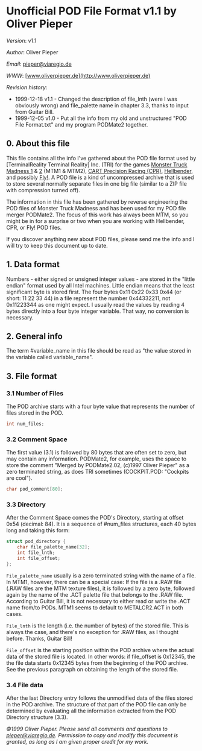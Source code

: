 # Unofficial POD File Format v1.1 by Oliver Pieper

*Version*: v1.1

*Author*: Oliver Pieper

*Email*: [pieper@viaregio.de](mailto:pieper@viaregio.de)

*WWW*: [www.oliverpieper.de](http://www.oliverpieper.de)

*Revision history*:

 * 1999-12-18 v1.1 - Changed the description of file_lnth (were I was obviously wrong) and file_palette name in chapter 3.3, thanks to input from Guitar Bill.
 * 1999-12-05 v1.0 - Put all the info from my old and unstructured "POD File Format.txt" and my program PODMate2 together.


## 0. About this file

This file contains all the info I've gathered about the POD file format used by [TerminalReality Terminal Reality] Inc. (TRI) for the games [Monster Truck Madness 1](MTM1.md) & [2](MTM2.md) (MTM1 & MTM2), [CART Precision Racing (CPR)](CartPrecisionRacing.md), [Hellbender](Hellbender.md), and possibly [Fly!](Fly1.md). A POD file is a kind of uncompressed archive that is used to store several normally separate files in one big file (similar to a ZIP file with compression turned off).

The information in this file has been gathered by reverse engineering the POD files of Monster Truck Madness and has been used for my POD file merger PODMate2. The focus of this work has always been MTM, so you might be in for a surprise or two when you are working with Hellbender, CPR, or Fly! POD files.

If you discover anything new about POD files, please send me the info and I will try to keep this document up to date.

## 1. Data format

Numbers - either signed or unsigned integer values - are stored in the "little endian" format used by all Intel machines. Little endian means that the least significant byte is stored first. The four bytes 0x11 0x22 0x33 0x44 (or short: 11 22 33 44) in a file represent the number 0x44332211, not 0x11223344 as one might expect. I usually read the values by reading 4 bytes directly into a four byte integer variable. That way, no conversion is necessary.

## 2. General info

The term #variable_name in this file should be read as "the value stored in the variable called variable_name".

## 3. File format

### 3.1 Number of Files

The POD archive starts with a four byte value that represents the number of files stored in the POD.

```c
int num_files;
```

### 3.2 Comment Space

The first value (3.1) is followed by 80 bytes that are often set to zero, but may contain any information. PODMate2, for example, uses the space to store the comment "Merged by PODMate2.02, (c)1997 Oliver Pieper" as a zero terminated string, as does TRI sometimes (COCKPIT.POD: "Cockpits are cool").

```c
char pod_comment[80];
```

### 3.3 Directory

After the Comment Space comes the POD's Directory, starting at offset 0x54 (decimal: 84). It is a sequence of #num_files structures, each 40 bytes long and taking this form:

```c
struct pod_directory {
	char file_palette_name[32];
	int file_lnth;
	int file_offset;
};
```

`File_palette_name` usually is a zero terminated string with the name of a file. In MTM1, however, there can be a special case: If the file is a .RAW file (.RAW files are the MTM texture files), it is followed by a zero byte, followed again by the name of the .ACT palette file that belongs to the .RAW file. According to Guitar Bill, it is not necessary to either read or write the .ACT name from/to PODs. MTM1 seems to default to METALCR2.ACT in both cases.

`File_lnth` is the length (i.e. the number of bytes) of the stored file. This is always the case, and there's no exception for .RAW files, as I thought before. Thanks, Guitar Bill!

`File_offset` is the starting position within the POD archive where the actual data of the stored file is located. In other words: if file_offset is 0x12345, the the file data starts 0x12345 bytes from the beginning of the POD archive. See the previous paragraph on obtaining the length of the stored file.

### 3.4 File data

After the last Directory entry follows the unmodified data of the files stored in the POD archive. The structure of that part of the POD file can only be determined by evaluating all the information extracted from the POD Directory structure (3.3).

_©1999 Oliver Pieper. Please send all comments and questions to [pieper@viaregio.de](mailto:pieper@viaregio.de). Permission to copy and modify this document is granted, as long as I am given proper credit for my work._